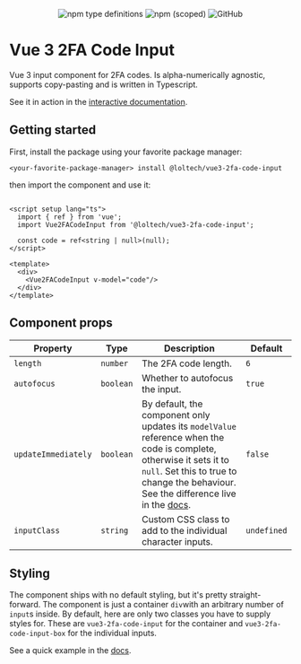 <p align="center">
  <img alt="npm type definitions" src="https://img.shields.io/npm/types/@loltech/vue3-2fa-code-input">
  <img alt="npm (scoped)" src="https://img.shields.io/npm/v/@loltech/vue3-2fa-code-input">
  <img alt="GitHub" src="https://img.shields.io/github/license/LoLFactor/vue3-2fa-code-input">
</p>

# Vue 3 2FA Code Input

Vue 3 input component for 2FA codes. Is alpha-numerically agnostic, supports copy-pasting and is written in Typescript.

See it in action in the [interactive documentation](https://lolfactor.github.io/vue3-2fa-code-input/).

## Getting started

First, install the package using your favorite package manager:

```
<your-favorite-package-manager> install @loltech/vue3-2fa-code-input
```

then import the component and use it:

```vue

<script setup lang="ts">
  import { ref } from 'vue';
  import Vue2FACodeInput from '@loltech/vue3-2fa-code-input';

  const code = ref<string | null>(null);
</script>

<template>
  <div>
    <Vue2FACodeInput v-model="code"/>
  </div>
</template>
```

## Component props

| Property                | Type          | Description                                                                                                                                                                                                                                                                               | Default         |
|-------------------------|---------------|-------------------------------------------------------------------------------------------------------------------------------------------------------------------------------------------------------------------------------------------------------------------------------------------|-----------------|
| ```length```            | ```number```  | The 2FA code length.                                                                                                                                                                                                                                                                      | ```6```         |
| ```autofocus```         | ```boolean``` | Whether to autofocus the input.                                                                                                                                                                                                                                                           | ```true```      |
| ```updateImmediately``` | ```boolean``` | By default, the component only updates its ```modelValue``` reference when the code is complete, otherwise it sets it to ```null```. Set this to true to change the behaviour. See the difference live in the [docs](https://lolfactor.github.io/vue3-2fa-code-input/#immediate-updates). | ```false```     |
| ```inputClass```        | ```string```  | Custom CSS class to add to the individual character inputs.                                                                                                                                                                                                                               | ```undefined``` |

## Styling

The component ships with no default styling, but it's pretty straight-forward. The component is just a
container ```div```with an arbitrary number of ```input```s inside. By default, here are only two classes you have to
supply styles for. These are ```vue3-2fa-code-input``` for the container and ```vue3-2fa-code-input-box``` for the
individual inputs.

See a quick example in the [docs](https://lolfactor.github.io/vue3-2fa-code-input/#styling).

